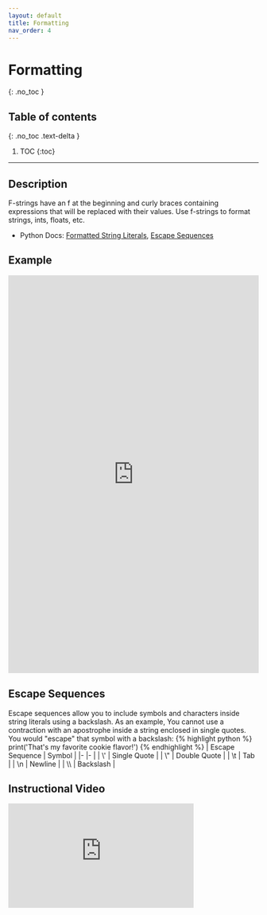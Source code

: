 ```yaml
---
layout: default
title: Formatting
nav_order: 4
---
```


# Formatting
{: .no_toc }
## Table of contents
{: .no_toc .text-delta }

1. TOC
{:toc}

---

## Description
F-strings have an f at the beginning and curly braces containing expressions that will be replaced with their values. Use f-strings to format strings, ints, floats, etc.
- Python Docs: [Formatted String Literals](https://docs.python.org/3/reference/lexical_analysis.html#f-strings), [Escape Sequences](https://docs.python.org/3/reference/lexical_analysis.html#literals)

## Example

<iframe height="800px" width="100%" src="https://repl.it/@bianca_ruiz/f-strings?lite=true" scrolling="no" frameborder="no" allowtransparency="true" allowfullscreen="true" sandbox="allow-forms allow-pointer-lock allow-popups allow-same-origin allow-scripts allow-modals"></iframe>

## Escape Sequences
Escape sequences allow you to include symbols and characters inside string literals using a backslash. As an example, You cannot use a contraction with an apostrophe inside a string enclosed in single quotes. You would "escape" that symbol with a backslash: 
{% highlight python %}
print('That\'s my favorite cookie flavor!')
{% endhighlight %}
| Escape Sequence 	| Symbol 	|
|-	|-	|
| \\' 	| Single Quote 	|
| \\" 	| Double Quote 	|
| \t 	| Tab 	|
| \n 	| Newline 	|
| \\\ 	| Backslash 	|

## Instructional Video

<iframe width="373" height="210" src="https://www.youtube.com/embed/bQQqxysLIGE" frameborder="0" allow="accelerometer; autoplay; clipboard-write; encrypted-media; gyroscope; picture-in-picture" allowfullscreen></iframe>
